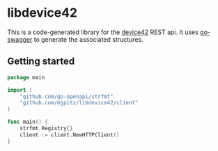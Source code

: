 # libdevice42

This is a code-generated library for the [device42](https://api.device42.com/) REST api.
It uses [go-swagger](https://github.com/go-swagger/go-swagger) to generate the associated structures.

## Getting started

```go
package main

import (
	"github.com/go-openapi/strfmt"
    "github.com/mjpitz/libdevice42/client"
)

func main() {
	strfmt.Registry{}
    client := client.NewHTTPClient()
}
```

